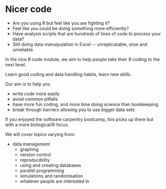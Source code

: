 # Nicer code

  - Are you using R but feel like you are fighting it?
  - Feel like you could be doing something more efficiently?
  - Have analysis scripts that are hundreds of lines of code to
    process your data?
  - Still doing data manuipulation in Excel -- unreplicatable, slow
    and unreliable.

In the nice R code module, we aim to help people take their R coding
to the next level.

Learn good coding and data handling habits, learn new skills.

Our aim is to help you

  - write code more easily
  - avoid common pitfalls
  - have more fun coding, and more time doing science than
    bookkeeping
  - break through barriers allowing you to use bigger data sets
  
If you enjoyed the software carpentry bootcamp, this picks up there
but with a more biological/R focus.

We will cover topics varying from:

- data management
  - graphing
  - version control
  - reproducibility
  - using and creating databases
  - parallel programming
  - simulations and randomisation
  - whatever people are interested in
